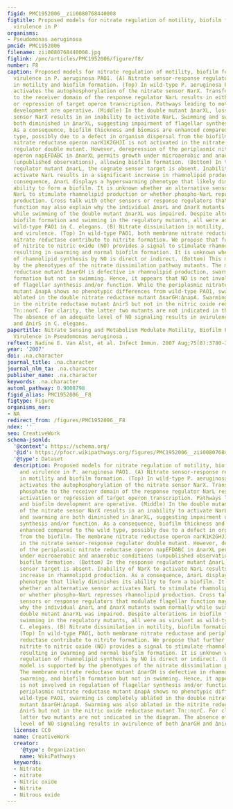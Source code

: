 ```yaml
---
figid: PMC1952006__zii0080768440008
figtitle: Proposed models for nitrate regulation of motility, biofilm formation, and
  virulence in P
organisms:
- Pseudomonas aeruginosa
pmcid: PMC1952006
filename: zii0080768440008.jpg
figlink: /pmc/articles/PMC1952006/figure/f8/
number: F8
caption: Proposed models for nitrate regulation of motility, biofilm formation, and
  virulence in P. aeruginosa PAO1. (A) Nitrate sensor-response regulator function
  in motility and biofilm formation. (Top) In wild-type P. aeruginosa PAO1, nitrate
  activates the autophosphorylation of the nitrate sensor NarX. Transfer of the phosphate
  to the receiver domain of the response regulator NarL results in either activation
  or repression of target operon transcription. Pathways leading to motility and biofilm
  development are operative. (Middle) In the double mutant ΔnarXL, loss of the nitrate
  sensor NarX results in an inability to activate NarL. Swimming and swarming are
  both diminished in ΔnarXL, suggesting impairment of flagellar synthesis and/or function.
  As a consequence, biofilm thickness and biomass are enhanced compared to the wild
  type, possibly due to a defect in organism dispersal from the biofilm. The membrane
  nitrate reductase operon narK1K2GHJI is not activated in the nitrate sensor-response
  regulator double mutant. However, derepression of the periplasmic nitrate reductase
  operon napEFDABC in ΔnarXL permits growth under microaerobic and anaerobic conditions
  (unpublished observations), allowing biofilm formation. (Bottom) In the response
  regulator mutant ΔnarL, the cognate sensor target is absent. Inability of NarX to
  activate NarL results in a significant increase in rhamnolipid production. As a
  consequence, ΔnarL displays a hyperswarming phenotype that likely diminishes its
  ability to form a biofilm. It is unknown whether an alternative sensor activates
  NarL to stimulate rhamnolipid production or whether phospho-NarL represses rhamnolipid
  production. Cross talk with other sensors or response regulators that modulate flagellar
  function may also explain why the individual ΔnarL and ΔnarX mutants swam normally
  while swimming of the double mutant ΔnarXL was impaired. Despite alterations in
  biofilm formation and swimming in the regulatory mutants, all were as virulent as
  wild-type PAO1 in C. elegans. (B) Nitrate dissimilation in motility, biofilm formation,
  and virulence. (Top) In wild-type PAO1, both membrane nitrate reductase and periplasmic
  nitrate reductase contribute to nitrite formation. We propose that further reduction
  of nitrite to nitric oxide (NO) provides a signal to stimulate rhamnolipid production,
  resulting in swarming and normal biofilm formation. It is unknown whether the regulation
  of rhamnolipid synthesis by NO is direct or indirect. (Bottom) This model is supported
  by the phenotypes of the nitrate dissimilation pathway mutants. The membrane nitrate
  reductase mutant ΔnarGH is defective in rhamnolipid production, swarming, and biofilm
  formation but not in swimming. Hence, it appears that NO is not involved in regulation
  of flagellar synthesis and/or function. While the periplasmic nitrate reductase
  mutant ΔnapA shows no phenotypic differences from wild-type PAO1, swarming is completely
  ablated in the double nitrate reductase mutant ΔnarGH:ΔnapA. Swarming was also ablated
  in the nitrite reductase mutant ΔnirS but not in the nitric oxide reductase mutant
  Tn::norC. For clarity, the latter two mutants are not indicated in the diagram.
  The absence of an adequate level of NO signaling results in avirulence of both ΔnarGH
  and ΔnirS in C. elegans.
papertitle: Nitrate Sensing and Metabolism Modulate Motility, Biofilm Formation, and
  Virulence in Pseudomonas aeruginosa .
reftext: Nadine E. Van Alst, et al. Infect Immun. 2007 Aug;75(8):3780-3790.
year: '2007'
doi: .na.character
journal_title: .na.character
journal_nlm_ta: .na.character
publisher_name: .na.character
keywords: .na.character
automl_pathway: 0.9008798
figid_alias: PMC1952006__F8
figtype: Figure
organisms_ner:
- NA
redirect_from: /figures/PMC1952006__F8
ndex: ''
seo: CreativeWork
schema-jsonld:
  '@context': https://schema.org/
  '@id': https://pfocr.wikipathways.org/figures/PMC1952006__zii0080768440008.html
  '@type': Dataset
  description: Proposed models for nitrate regulation of motility, biofilm formation,
    and virulence in P. aeruginosa PAO1. (A) Nitrate sensor-response regulator function
    in motility and biofilm formation. (Top) In wild-type P. aeruginosa PAO1, nitrate
    activates the autophosphorylation of the nitrate sensor NarX. Transfer of the
    phosphate to the receiver domain of the response regulator NarL results in either
    activation or repression of target operon transcription. Pathways leading to motility
    and biofilm development are operative. (Middle) In the double mutant ΔnarXL, loss
    of the nitrate sensor NarX results in an inability to activate NarL. Swimming
    and swarming are both diminished in ΔnarXL, suggesting impairment of flagellar
    synthesis and/or function. As a consequence, biofilm thickness and biomass are
    enhanced compared to the wild type, possibly due to a defect in organism dispersal
    from the biofilm. The membrane nitrate reductase operon narK1K2GHJI is not activated
    in the nitrate sensor-response regulator double mutant. However, derepression
    of the periplasmic nitrate reductase operon napEFDABC in ΔnarXL permits growth
    under microaerobic and anaerobic conditions (unpublished observations), allowing
    biofilm formation. (Bottom) In the response regulator mutant ΔnarL, the cognate
    sensor target is absent. Inability of NarX to activate NarL results in a significant
    increase in rhamnolipid production. As a consequence, ΔnarL displays a hyperswarming
    phenotype that likely diminishes its ability to form a biofilm. It is unknown
    whether an alternative sensor activates NarL to stimulate rhamnolipid production
    or whether phospho-NarL represses rhamnolipid production. Cross talk with other
    sensors or response regulators that modulate flagellar function may also explain
    why the individual ΔnarL and ΔnarX mutants swam normally while swimming of the
    double mutant ΔnarXL was impaired. Despite alterations in biofilm formation and
    swimming in the regulatory mutants, all were as virulent as wild-type PAO1 in
    C. elegans. (B) Nitrate dissimilation in motility, biofilm formation, and virulence.
    (Top) In wild-type PAO1, both membrane nitrate reductase and periplasmic nitrate
    reductase contribute to nitrite formation. We propose that further reduction of
    nitrite to nitric oxide (NO) provides a signal to stimulate rhamnolipid production,
    resulting in swarming and normal biofilm formation. It is unknown whether the
    regulation of rhamnolipid synthesis by NO is direct or indirect. (Bottom) This
    model is supported by the phenotypes of the nitrate dissimilation pathway mutants.
    The membrane nitrate reductase mutant ΔnarGH is defective in rhamnolipid production,
    swarming, and biofilm formation but not in swimming. Hence, it appears that NO
    is not involved in regulation of flagellar synthesis and/or function. While the
    periplasmic nitrate reductase mutant ΔnapA shows no phenotypic differences from
    wild-type PAO1, swarming is completely ablated in the double nitrate reductase
    mutant ΔnarGH:ΔnapA. Swarming was also ablated in the nitrite reductase mutant
    ΔnirS but not in the nitric oxide reductase mutant Tn::norC. For clarity, the
    latter two mutants are not indicated in the diagram. The absence of an adequate
    level of NO signaling results in avirulence of both ΔnarGH and ΔnirS in C. elegans.
  license: CC0
  name: CreativeWork
  creator:
    '@type': Organization
    name: WikiPathways
  keywords:
  - Nitrate
  - nitrate
  - Nitric oxide
  - Nitrite
  - Nitrous oxide
---
```

